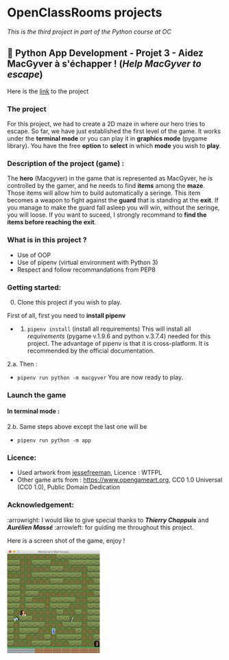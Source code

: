 # OpenClassRooms projects
*This is the third project in part of the Python course at OC*

## :snake: Python App Development - Projet 3 - Aidez MacGyver à s'échapper ! (*Help MacGyver to escape*)

Here is the [link](https://github.com/jonathanreveille/maze2.2.1.) to the project

### The project
For this project, we had to create a 2D maze in where our hero tries to escape.
So far, we have just established the first level of the game. It works under 
the **terminal mode** or you can play it in **graphics mode** (pygame library).
You have the free **option** to **select** in which **mode** you wish to **play**.

### Description of the project (game) :
The **hero** (Macgyver) in the game that is represented as MacGyver, he is controlled by the gamer,
and he needs to find **items** among the **maze**. Those items will allow him to build automatically
a seringe. This item becomes a weapon to fight against the **guard** that is standing at the **exit**.
If you manage to make the guard fall asleep you will win, without the seringe, you will
loose. If you want to suceed, I strongly recommand to **find the items before reaching the exit**. 

### What is in this project ?
- Use of OOP
- Use of pipenv (virtual environment with Python 3)
- Respect and follow recommandations from PEP8

### Getting started:
0. Clone this project if you wish to play.

First of all, first you need to **install pipenv**

* 1. `pipenv install` (install all requirements)
This will install all *requirements* (pygame v.1.9.6 and python v.3.7.4)
needed for this project.
The advantage of pipenv is that it is cross-platform. It is 
recommended by the official documentation.

2.a. Then : 
* `pipenv run python -m macgyver`
You are now ready to play.

### Launch the game
#### In terminal mode :
2.b. Same steps above except the last one will be 
* `pipenv run python -m app`

### Licence:
* Used artwork from [jessefreeman](https://www.jessefreeman.com), Licence : WTFPL
* Other game arts from : https://www.opengameart.org, CC0 1.0 Universal (CC0 1.0), Public Domain Dedication

### Acknowledgement:
:arrowright: I would like to give special thanks to ***Thierry Chappuis*** and ***Aurélien Massé*** :arrowleft:
for guiding me throughout this project.

Here is a screen shot of the game, enjoy ! 



![Game Screenshot](/macgyver/image/screenshot.png)

